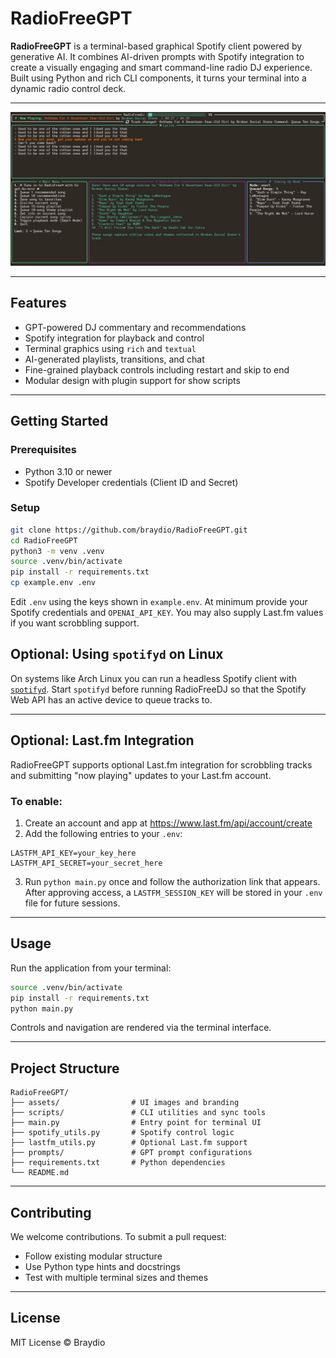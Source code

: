 # RadioFreeGPT

**RadioFreeGPT** is a terminal-based graphical Spotify client powered by generative AI. It combines AI-driven prompts with Spotify integration to create a visually engaging and smart command-line radio DJ experience. Built using Python and rich CLI components, it turns your terminal into a dynamic radio control deck.

---

![RadioFreeGPT UI](assets/broken_social_scene.png)

---

## Features

- GPT-powered DJ commentary and recommendations
- Spotify integration for playback and control
- Terminal graphics using `rich` and `textual`
- AI-generated playlists, transitions, and chat
- Fine-grained playback controls including restart and skip to end
- Modular design with plugin support for show scripts

---

## Getting Started

### Prerequisites

- Python 3.10 or newer
- Spotify Developer credentials (Client ID and Secret)

### Setup

```bash
git clone https://github.com/braydio/RadioFreeGPT.git
cd RadioFreeGPT
python3 -m venv .venv
source .venv/bin/activate
pip install -r requirements.txt
cp example.env .env
```

Edit `.env` using the keys shown in `example.env`. At minimum provide your
Spotify credentials and `OPENAI_API_KEY`. You may also supply Last.fm
values if you want scrobbling support.
## Optional: Using `spotifyd` on Linux

On systems like Arch Linux you can run a headless Spotify client with [`spotifyd`](https://github.com/Spotifyd/spotifyd). Start `spotifyd` before running RadioFreeDJ so that the Spotify Web API has an active device to queue tracks to.


---

## Optional: Last.fm Integration

RadioFreeGPT supports optional Last.fm integration for scrobbling tracks and submitting "now playing" updates to your Last.fm account.

### To enable:

1. Create an account and app at https://www.last.fm/api/account/create
2. Add the following entries to your `.env`:

```env
LASTFM_API_KEY=your_key_here
LASTFM_API_SECRET=your_secret_here
```

3. Run `python main.py` once and follow the authorization link that appears.
   After approving access, a `LASTFM_SESSION_KEY` will be stored in your `.env`
   file for future sessions.

---

## Usage

Run the application from your terminal:

```bash
source .venv/bin/activate
pip install -r requirements.txt
python main.py
```

Controls and navigation are rendered via the terminal interface.

---

## Project Structure

```
RadioFreeGPT/
├── assets/                # UI images and branding
├── scripts/               # CLI utilities and sync tools
├── main.py                # Entry point for terminal UI
├── spotify_utils.py       # Spotify control logic
├── lastfm_utils.py        # Optional Last.fm support
├── prompts/               # GPT prompt configurations
├── requirements.txt       # Python dependencies
└── README.md
```

---

## Contributing

We welcome contributions. To submit a pull request:

- Follow existing modular structure
- Use Python type hints and docstrings
- Test with multiple terminal sizes and themes

---

## License

MIT License © Braydio
